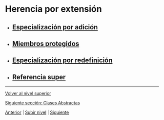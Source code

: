 # Herencia por extensión

- ## [Especialización por adición](u1specializationByAddition/README.md)
- ## [Miembros protegidos](u2protectedMembers/README.md)
- ## [Especialización por redefinición](u3specializationByRedefinition/README.md)
- ## [Referencia super](u4superReference/README.md)


---

[Volver al nivel superior](../README.md)

[Siguiente sección: Clases Abstractas](../u3abstractClasses/README.md)


[Anterior](../u1inheritanceRelationship/README.md) | [Subir nivel](../README.md) | [Siguiente](../u3abstractClasses/README.md)
